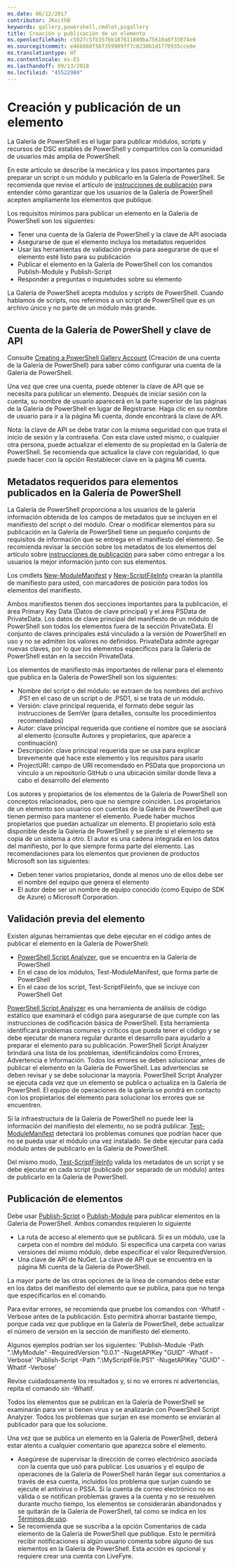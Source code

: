 ```yaml
---
ms.date: 06/12/2017
contributor: JKeithB
keywords: gallery,powershell,cmdlet,psgallery
title: Creación y publicación de un elemento
ms.openlocfilehash: c5027c5fb357bb187611880ba75610a8f33074e0
ms.sourcegitcommit: e46b868f56f359909ff7c8230b1d1770935cce0e
ms.translationtype: HT
ms.contentlocale: es-ES
ms.lasthandoff: 09/13/2018
ms.locfileid: "45522980"
---
```

# <a name="creating-and-publishing-an-item"></a>Creación y publicación de un elemento

La Galería de PowerShell es el lugar para publicar módulos, scripts y recursos de DSC estables de PowerShell y compartirlos con la comunidad de usuarios más amplia de PowerShell.

En este artículo se describe la mecánica y los pasos importantes para preparar un script o un módulo y publicarlo en la Galería de PowerShell.
Se recomienda que revise el artículo de [instrucciones de publicación](https://msdn.microsoft.com/powershell/gallery/psgallery/psgallery-PublishingGuidelines) para entender cómo garantizar que los usuarios de la Galería de PowerShell acepten ampliamente los elementos que publique.

Los requisitos mínimos para publicar un elemento en la Galería de PowerShell son los siguientes:

- Tener una cuenta de la Galería de PowerShell y la clave de API asociada
- Asegurarse de que el elemento incluya los metadatos requeridos
- Usar las herramientas de validación previa para asegurarse de que el elemento esté listo para su publicación
- Publicar el elemento en la Galería de PowerShell con los comandos Publish-Module y Publish-Script
- Responder a preguntas o inquietudes sobre su elemento

La Galería de PowerShell acepta módulos y scripts de PowerShell.
Cuando hablamos de scripts, nos referimos a un script de PowerShell que es un archivo único y no parte de un módulo más grande.

## <a name="powershell-gallery-account-and-api-key"></a>Cuenta de la Galería de PowerShell y clave de API

Consulte [Creating a PowerShell Gallery Account](https://msdn.microsoft.com/powershell/gallery/psgallery/psgallery_creating_an_account) (Creación de una cuenta de la Galería de PowerShell) para saber cómo configurar una cuenta de la Galería de PowerShell.

Una vez que cree una cuenta, puede obtener la clave de API que se necesita para publicar un elemento.
Después de iniciar sesión con la cuenta, su nombre de usuario aparecerá en la parte superior de las páginas de la Galería de PowerShell en lugar de Registrarse.
Haga clic en su nombre de usuario para ir a la página Mi cuenta, donde encontrará la clave de API.

Nota: la clave de API se debe tratar con la misma seguridad con que trata el inicio de sesión y la contraseña.
Con esta clave usted mismo, o cualquier otra persona, puede actualizar el elemento de su propiedad en la Galería de PowerShell.
Se recomienda que actualice la clave con regularidad, lo que puede hacer con la opción Restablecer clave en la página Mi cuenta.

## <a name="required-metadata-for-items-published-to-the-powershell-gallery"></a>Metadatos requeridos para elementos publicados en la Galería de PowerShell

La Galería de PowerShell proporciona a los usuarios de la galería información obtenida de los campos de metadatos que se incluyen en el manifiesto del script o del módulo.
Crear o modificar elementos para su publicación en la Galería de PowerShell tiene un pequeño conjunto de requisitos de información que se entrega en el manifiesto del elemento.
Se recomienda revisar la sección sobre los metadatos de los elementos del artículo sobre [instrucciones de publicación](https://msdn.microsoft.com/powershell/gallery/psgallery/psgallery-PublishingGuidelines) para saber cómo entregar a los usuarios la mejor información junto con sus elementos.

Los cmdlets [New-ModuleManifest](https://msdn.microsoft.com/powershell/gallery/psget/module/ModuleManifest-Reference) y [New-ScriptFileInfo](https://msdn.microsoft.com/powershell/gallery/psget/script/psget_new-scriptfileinfo) crearán la plantilla de manifiesto para usted, con marcadores de posición para todos los elementos del manifiesto.

Ambos manifiestos tienen dos secciones importantes para la publicación, el área Primary Key Data (Datos de clave principal) y el área PSData de PrivateData. Los datos de clave principal del manifiesto de un módulo de PowerShell son todos los elementos fuera de la sección PrivateData.
El conjunto de claves principales está vinculado a la versión de PowerShell en uso y no se admiten los valores no definidos.
PrivateData admite agregar nuevas claves, por lo que los elementos específicos para la Galería de PowerShell están en la sección PrivateData.


Los elementos de manifiesto más importantes de rellenar para el elemento que publica en la Galería de PowerShell son los siguientes:

- Nombre del script o del módulo: se extraen de los nombres del archivo .PS1 en el caso de un script o de .PSD1, si se trata de un módulo.
- Versión: clave principal requerida, el formato debe seguir las instrucciones de SemVer (para detalles, consulte los procedimientos recomendados)
- Autor: clave principal requerida que contiene el nombre que se asociará al elemento (consulte Autores y propietarios, que aparece a continuación)
- Descripción: clave principal requerida que se usa para explicar brevemente qué hace este elemento y los requisitos para usarlo
- ProjectURI: campo de URI recomendado en PSData que proporciona un vínculo a un repositorio GitHub o una ubicación similar donde lleva a cabo el desarrollo del elemento

Los autores y propietarios de los elementos de la Galería de PowerShell son conceptos relacionados, pero que no siempre coinciden.
Los propietarios de un elemento son usuarios con cuentas de la Galería de PowerShell que tienen permiso para mantener el elemento. Puede haber muchos propietarios que puedan actualizar un elemento.
El propietario solo está disponible desde la Galería de PowerShell y se pierde si el elemento se copia de un sistema a otro.
El autor es una cadena integrada en los datos del manifiesto, por lo que siempre forma parte del elemento.
Las recomendaciones para los elementos que provienen de productos Microsoft son las siguientes:

- Deben tener varios propietarios, donde al menos uno de ellos debe ser el nombre del equipo que genera el elemento
- El autor debe ser un nombre de equipo conocido (como Equipo de SDK de Azure) o Microsoft Corporation.


## <a name="pre-validate-your-item"></a>Validación previa del elemento

Existen algunas herramientas que debe ejecutar en el código antes de publicar el elemento en la Galería de PowerShell:

- [PowerShell Script Analyzer](https://www.powershellgallery.com/packages/PSScriptAnalyzer/), que se encuentra en la Galería de PowerShell
- En el caso de los módulos, Test-ModuleManifest, que forma parte de PowerShell
- En el caso de los script, Test-ScriptFileInfo, que se incluye con PowerShell Get

[PowerShell Script Analyzer](https://www.powershellgallery.com/packages/PSScriptAnalyzer/) es una herramienta de análisis de código estático que examinará el código para asegurarse de que cumple con las instrucciones de codificación básica de PowerShell. Esta herramienta identificará problemas comunes y críticos que pueda tener el código y se debe ejecutar de manera regular durante el desarrollo para ayudarlo a preparar el elemento para su publicación.
PowerShell Script Analyzer brindará una lista de los problemas, identificándolos como Errores, Advertencia e Información.
Todos los errores se deben solucionar antes de publicar el elemento en la Galería de PowerShell. Las advertencias se deben revisar y se debe solucionar la mayoría.
PowerShell Script Analyzer se ejecuta cada vez que un elemento se publica o actualiza en la Galería de PowerShell.
El equipo de operaciones de la galería se pondrá en contacto con los propietarios del elemento para solucionar los errores que se encuentren.

Si la infraestructura de la Galería de PowerShell no puede leer la información del manifiesto del elemento, no se podrá publicar.
[Test-ModuleManifest](https://msdn.microsoft.com/powershell/reference/5.1/microsoft.powershell.core/test-modulemanifest) detectará los problemas comunes que podrían hacer que no se pueda usar el módulo una vez instalado. Se debe ejecutar para cada módulo antes de publicarlo en la Galería de PowerShell.

Del mismo modo, [Test-ScriptFileInfo](https://msdn.microsoft.com/powershell/gallery/psget/script/psget_test-scriptfileinfo) valida los metadatos de un script y se debe ejecutar en cada script (publicado por separado de un módulo) antes de publicarlo en la Galería de PowerShell.


## <a name="publishing-items"></a>Publicación de elementos

Debe usar [Publish-Script](https://msdn.microsoft.com/powershell/gallery/psget/script/psget_publish-script) o [Publish-Module](https://msdn.microsoft.com/powershell/gallery/psget/module/psget_publish-module) para publicar elementos en la Galería de PowerShell.
Ambos comandos requieren lo siguiente

- La ruta de acceso al elemento que se publicará. Si es un módulo, use la carpeta con el nombre del módulo. Si especifica una carpeta con varias versiones del mismo módulo, debe especificar el valor RequiredVersion.
- Una clave de API de NuGet. La clave de API que se encuentra en la página Mi cuenta de la Galería de PowerShell.

La mayor parte de las otras opciones de la línea de comandos debe estar en los datos del manifiesto del elemento que se publica, para que no tenga que especificarlos en el comando.

Para evitar errores, se recomienda que pruebe los comandos con -Whatif -Verbose antes de la publicación.
Esto permitirá ahorrar bastante tiempo, porque cada vez que publique en la Galería de PowerShell, debe actualizar el número de versión en la sección de manifiesto del elemento.

Algunos ejemplos podrían ser los siguientes: 'Publish-Module -Path ".\MyModule" -RequiredVersion "0.0.1" -NugetAPIKey "GUID" -Whatif -Verbose' 'Publish-Script -Path ".\MyScriptFile.PS1" -NugetAPIKey "GUID" -Whatif -Verbose'

Revise cuidadosamente los resultados y, si no ve errores ni advertencias, repita el comando sin -Whatif.

Todos los elementos que se publican en la Galería de PowerShell se examinarán para ver si tienen virus y se analizarán con PowerShell Script Analyzer.
Todos los problemas que surjan en ese momento se enviarán al publicador para que los solucione.

Una vez que se publica un elemento en la Galería de PowerShell, deberá estar atento a cualquier comentario que aparezca sobre el elemento.

- Asegúrese de supervisar la dirección de correo electrónico asociada con la cuenta que usó para publicar.
Los usuarios y el equipo de operaciones de la Galería de PowerShell harán llegar sus comentarios a través de esa cuenta, incluidos los problema que surjan cuando se ejecute el antivirus o PSSA.
Si la cuenta de correo electrónico no es válida o se notifican problemas graves a la cuenta y no se resuelven durante mucho tiempo, los elementos se considerarán abandonados y se quitarán de la Galería de PowerShell, tal como se indica en los [Términos de uso](https://www.powershellgallery.com/policies/Terms).
- Se recomienda que se suscriba a la opción Comentarios de cada elemento de la Galería de PowerShell que publique.
Esto le permitirá recibir notificaciones si algún usuario comenta sobre alguno de sus elementos en la Galería de PowerShell.
Esta acción es opcional y requiere crear una cuenta con LiveFyre.